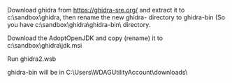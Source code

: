 Download ghidra from https://ghidra-sre.org/ and extract it to c:\sandbox\ghidra\, then rename the new ghidra-<version> directory to ghidra-bin (So you have c:\sandbox\ghidra\ghidra-bin\ directory.
  
Download the  AdoptOpenJDK and copy (rename) it to c:\sandbox\ghidra\jdk.msi

Run ghidra2.wsb

ghidra-bin will be in C:\Users\WDAGUtilityAccount\downloads\
